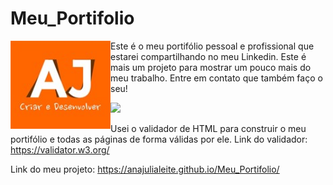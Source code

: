 # Meu_Portifolio

<img src="imagens/Logo.jpg" alt="Logo" align="left" width="160">

Este é o meu portifólio pessoal e profissional que estarei compartilhando no meu Linkedin. Este é mais um projeto para mostrar um pouco mais do meu trabalho. Entre em contato que também faço o seu! 
 
<a href="https://wa.me/+55061996773513" target="_blank"><img src="https://img.shields.io/badge/WhatsApp-25D366?style=for-the-badge&logo=whatsapp&logoColor=white" target="_blank"></a>
 
Usei o validador de HTML para construir o meu portifólio e todas as páginas de forma válidas por ele.
Link do validador: https://validator.w3.org/

Link do meu projeto:  https://anajulialeite.github.io/Meu_Portifolio/